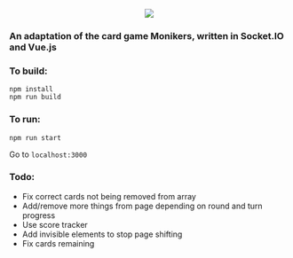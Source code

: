<p align="center">
  <img src="https://i.imgur.com/Qx6lfR9.png">
</p>

### An adaptation of the card game Monikers, written in Socket.IO and Vue.js

### To build:

```
npm install
npm run build
```

### To run:

```
npm run start
```

Go to `localhost:3000`

### Todo:

* Fix correct cards not being removed from array
* Add/remove more things from page depending on round and turn progress
* Use score tracker
* Add invisible elements to stop page shifting
* Fix cards remaining